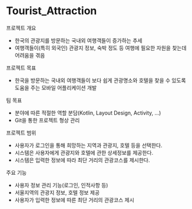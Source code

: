 # Tourist_Attraction

프로젝트 개요
- 한국의 관광지를 방문하는 국내외 여행객들이 증가하는 추세
- 여행객들이(특히 외국인) 관광지 정보, 숙박 정도 등 여행에 필요한 자원을 찾는데 어려움을 겪음

프로젝트 목표
- 한국을 방문하는 국내외 여행객들이 보다 쉽게 관광명소와 호텔을 찾을 수 있도록 도움을 주는 모바일 어플리케이션 개발

팀 목표
- 분야에 따른 적절한 역할 분담(Kotlin, Layout Design, Activity, ...)  
- Git을 통한 프로젝트 형상 관리

프로젝트 범위
- 사용자가 로그인을 통해 희망하는 지역과 관광지, 호텔 등을 선택한다.
- 시스템은 사용자에게 관광지와 호텔에 관한 상세정보를 제공한다.
- 시스템은 입력한 정보에 따라 최단 거리의 관광코스를 제시한다.

주요 기능
- 사용자 정보 관리 기능(로그인, 인적사항 등)
- 서울지역의 관광지 정보, 호텔 정보 제공
- 사용자가 입력한 정보에 따른 최단 거리의 관광코스 제시
